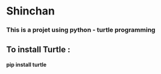 # Shinchan
### This is a projet using python - turtle programming
## To install Turtle : 
#### pip install turtle
